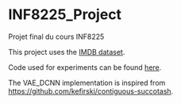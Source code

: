 # INF8225_Project
Projet final du cours INF8225

This project uses the [IMDB dataset](https://www.kaggle.com/datasets/lakshmi25npathi/imdb-dataset-of-50k-movie-reviews).   

Code used for experiments can be found [here](https://drive.google.com/drive/folders/1u10Y1Yc_wyDMYKqaZilmAtaZanAM8-Iy).   

The VAE_DCNN implementation is inspired from https://github.com/kefirski/contiguous-succotash.
